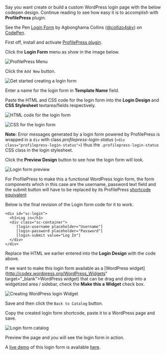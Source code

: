 Say you want create or build a custom WordPress login page with the below codepen design. Continue reading to see how easy it is to accomplish with **ProfilePress** plugin.


<p data-height="362" data-theme-id="0" data-slug-hash="raXWJG" data-default-tab="result" data-user="collizo4sky" class='codepen'>See the Pen <a href='http://codepen.io/collizo4sky/pen/raXWJG/'>Login Form</a> by Agbonghama Collins (<a href='http://codepen.io/collizo4sky'>@collizo4sky</a>) on <a href='http://codepen.io'>CodePen</a>.</p>
<script async src="//assets.codepen.io/assets/embed/ei.js"></script>  


First off, install and activate [ProfilePress plugin](http://profilepress.net/pricing/).


Click the **Login Form** menu as show in the image below.


![ProfilePress Menu](http://profilepress.net/wp-content/uploads/2015/01/profilepress-plugin-menu.png)

Click the `Add New` button.


![Get started creating a login form](http://profilepress.net/wp-content/uploads/2015/01/add-new-login-profilepress.png)  


Enter a name for the login form in **Template Name** field.  

Paste the HTML and CSS code for the login form into the **Login Design** and **CSS Stylesheet** textarea/fields respectively.


![HTML code for the login form](http://profilepress.net/wp-content/uploads/2015/01/login-design.png)


![CSS for the login form](http://profilepress.net/wp-content/uploads/2015/01/login-css.png)  



**Note:** Error messages generated by a login form powered by ProfilePress is wrapped in a `div` with class <em>profilepress-login-status</em> (`<div class="profilepress-login-status">`) thus the `.profilepress-login-status` CSS class in the login stylesheet.



Click the **Preview Design** button to see how the login form will look.


![Login form preview](http://profilepress.net/wp-content/uploads/2015/01/login-preview.png)


For ProfilePress to make this a functional WordPress login form, the form components which in this case are the username, password text field and the submit button will have to be replaced by its ProfilePress [shortcode equivalent](http://profilepress.net/docs/shortcode-api/login-form/)


Below is the final revision of the Login form code for it to work.

```
<div id="sc-login">
  <h1>Log in</h1>
  <div class="sc-container">
     [login-username placeholder="Username"]
     [login-password placeholder="Password"]
     [login-submit value="Log In"]
  </div>
</div>
```


Replace the HTML we earlier entered into the **Login Design** with the code above.


If we want to make this login form available as a [WordPress widget](http://codex.wordpress.org/WordPress_Widgets" target="_blank">WordPress widget) that can be drag and drop into a widgetized area / sidebar, check the **Make this a Widget** check box.


![Creating WordPress login Widget](http://profilepress.net/wp-content/uploads/2015/01/create-login-form-widget.png)


Save and then click the `Back to Catalog` button.


Copy the created login form shortcode, paste it to a WordPress page and save.


![Login form catalog](http://profilepress.net/wp-content/uploads/2015/01/profilepress-login-catalog.png)


Preview the page and you will see the login form in action.


A [live demo](http://profilepress.net/demos/codepen-login-form/) of this login form is available [here](http://profilepress.net/demos/codepen-login-form/).
